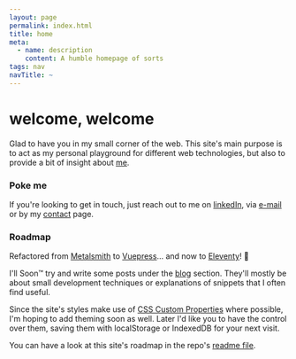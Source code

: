 ```yaml
---
layout: page
permalink: index.html
title: home
meta:
  - name: description
    content: A humble homepage of sorts
tags: nav
navTitle: ~
---
```


# welcome, welcome

Glad to have you in my small corner of the web.
This site's main purpose is to act as my personal playground for different web
technologies, but also to provide a bit of insight about [me](/about/).

### Poke me

If you're looking to get in touch, just reach out to me on
[linkedIn](https://www.linkedin.com/in/andreasvirkus "View my LinkedIn profile"), via
[e-mail](mailto:write@andreasvirkus.me "Shoot me a mail!") or by my [contact](/contact/) page.

### Roadmap

Refactored from [Metalsmith](https://metalsmith.io) to [Vuepress](https://vuepress.vuejs.org)... and now to [Eleventy](https://11ty.io)! 🌈

I'll Soon™ try and write some posts under the [blog](/thoughts/) section. They'll
mostly be about small development techniques or explanations of snippets
that I often find useful.

Since the site's styles make use of [CSS Custom Properties](https://developer.mozilla.org/en-US/docs/Web/CSS/--*) where possible,
I'm hoping to add theming soon as well. Later I'd like you to have the control
over them, saving them with localStorage or IndexedDB for your next visit.

You can have a look at this site's roadmap in the repo's [readme file](https://github.com/andreasvirkus/andreasvirkus.github.io#roadmap).
